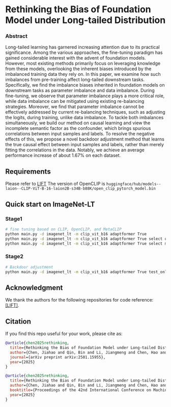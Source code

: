 # Rethinking the Bias of Foundation Model under Long-tailed Distribution

### Abstract 
Long-tailed learning has garnered increasing attention due to its practical significance. Among the various approaches, the fine-tuning paradigm has gained considerable interest with the advent of foundation models. However, most existing methods primarily focus on leveraging knowledge from these models, overlooking the inherent biases introduced by the imbalanced training data they rely on. In this paper, we examine how such imbalances from pre-training affect long-tailed downstream tasks. Specifically, we find the imbalance biases inherited in foundation models on downstream tasks as parameter imbalance and data imbalance. During fine-tuning, we observe that parameter imbalance plays a more critical role, while data imbalance can be mitigated using existing re-balancing strategies. Moreover, we find that parameter imbalance cannot be effectively addressed by current re-balancing techniques, such as adjusting the logits, during training, unlike data imbalance. To tackle both imbalances simultaneously, we build our method on causal learning and view the incomplete semantic factor as the confounder, which brings spurious correlations between input samples and labels. To resolve the negative effects of this, we propose a novel backdoor adjustment method that learns the true causal effect between input samples and labels, rather than merely fitting the correlations in the data. Notably, we achieve an average performance increase of about $1.67\%$ on each dataset.


## Requirements
Please refer to [LIFT](https://github.com/shijxcs/LIFT/blob/main/)
The  version of OpenCLIP is ```huggingface/hub/models--laion--CLIP-ViT-B-16-laion2B-s34B-b88K/open_clip_pytorch_model.bin```


## Quick start on ImageNet-LT
### Stage1 

```bash
# fine tuning based on CLIP, OpenCLIP, and MetaCLIP
python main.py -d imagenet_lt -m clip_vit_b16 adaptformer True
python main.py -d imagenet_lt -m clip_vit_b16 adaptformer True select open
python main.py -d imagenet_lt -m clip_vit_b16 adaptformer True select meta
```

### Stage2

```bash
# Backdoor adjustment
python main.py -d imagenet_lt -m clip_vit_b16 adaptformer True test_only True clip_model_path $CLIP_model_finetune_dir metaclip_model_path $MetaCLIP_model_finetune_dir openclip_model_path $OpenCLIP_model_finetune_dir 
```

## Acknowledgment

We thank the authors for the following repositories for code reference: [[LIFT]](https://github.com/shijxcs/LIFT/blob/main/).


## Citation

If you find this repo useful for your work, please cite as:

```bibtex
@article{chen2025rethinking,
  title={Rethinking the Bias of Foundation Model under Long-tailed Distribution},
  author={Chen, Jiahao and Qin, Bin and Li, Jiangmeng and Chen, Hao and Su, Bing},
  journal={arXiv preprint arXiv:2501.15955},
  year={2025}
}

@article{chen2025rethinking,
  title={Rethinking the Bias of Foundation Model under Long-tailed Distribution},
  author={Chen, Jiahao and Qin, Bin and Li, Jiangmeng and Chen, Hao and Su, Bing},
  booktitle={Proceedings of the 42nd International Conference on Machine Learning},
  year={2025}
}
```
